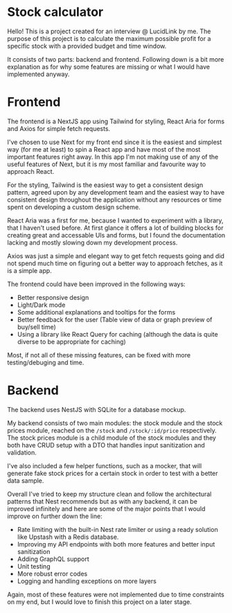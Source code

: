 # Stock calculator
Hello! This is a project created for an interview @ LucidLink by me.
The purpose of this project is to calculate the maximum possible profit for a specific stock with a provided budget and time window.

It consists of two parts: backend and frontend.
Following down is a bit more explanation as for why some features are missing or what I would have implemented anyway.

# Frontend
The frontend is a NextJS app using Tailwind for styling, React Aria for forms and Axios for simple fetch requests.

I've chosen to use Next for my front end since it is the easiest and simplest way (for me at least) to spin a React app and have most of the most important features right away. In this app I'm not making use of any of the useful features of Next, but it is my most familiar and favourite way to approach React.

For the styling, Tailwind is the easiest way to get a consistent design pattern, agreed upon by any development team and the easiest way to have consistent design throughout the application without any resources or time spent on developing a custom design scheme.

React Aria was a first for me, because I wanted to experiment with a library, that I haven't used before. At first glance it offers a lot of building blocks for creating great and accessable UIs and forms, but I found the documentation lacking and mostly slowing down my development process.

Axios was just a simple and elegant way to get fetch requests going and did not spend much time on figuring out a better way to approach fetches, as it is a simple app.

The frontend could have been improved in the following ways:
- Better responsive design
- Light/Dark mode
- Some additional explanations and tooltips for the forms
- Better feedback for the user (Table view of data or graph preview of buy/sell time)
- Using a library like React Query for caching (although the data is quite diverse to be appropriate for caching)

Most, if not all of these missing features, can be fixed with more testing/debuging and time.

# Backend
The backend uses NestJS with SQLite for a database mockup. 

My backend consists of two main modules: the stock module and the stock prices module, reached on the `/stock` and `/stock/:id/price` respectively. The stock prices module is a child module of the stock modules and they both have CRUD setup with a DTO that handles input sanitization and validation.

I've also included a few helper functions, such as a mocker, that will generate fake stock prices for a certain stock in order to test with a better data sample.

Overall I've tried to keep my structure clean and follow the architectural patterns that Nest recommends but as with any backend, it can be improved infinitely and here are some of the major points that I would improve on further down the line:
- Rate limiting with the built-in Nest rate limiter or using a ready solution like Upstash with a Redis database.
- Improving my API endpoints with both more features and better input sanitization
- Adding GraphQL support
- Unit testing
- More robust error codes
- Logging and handling exceptions on more layers

Again, most of these features were not implemented due to time constraints on my end, but I would love to finish this project on a later stage.

